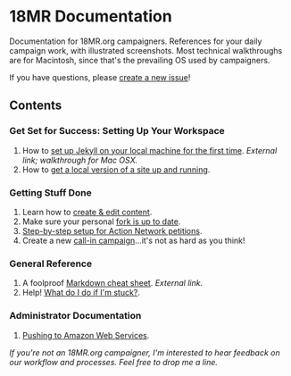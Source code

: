 18MR Documentation
=============

Documentation for 18MR.org campaigners. References for your daily campaign work, with illustrated screenshots. Most technical walkthroughs are for Macintosh, since that's the prevailing OS used by campaigners.

If you have questions, please [create a new issue](https://github.com/18mr/documentation/issues)!

## Contents

### Get Set for Success: Setting Up Your Workspace

1. How to [set up Jekyll on your local machine for the first time](http://internet-inspired.com/wrote/install-jekyll-in-osx-mavericks/). _External link; walkthrough for Mac OSX._
2. How to [get a local version of a site up and running](https://github.com/18mr/documentation/blob/master/local-site.md).

### Getting Stuff Done

1. Learn how to [create & edit content](https://github.com/18mr/documentation/blob/master/editing-content.md).
2. Make sure your personal [fork is up to date](https://github.com/18mr/documentation/blob/master/sync-your-fork.md).
3. [Step-by-step setup for Action Network petitions](https://github.com/18mr/documentation/blob/master/action-network.md).
4. Create a new [call-in campaign](https://github.com/18mr/documentation/blob/master/call-tool.md)...it's not as hard as you think!

### General Reference

1. A foolproof [Markdown cheat sheet](http://daringfireball.net/projects/markdown/basics). _External link._
2. Help! [What do I do if I'm stuck?](https://github.com/18mr/documentation/blob/master/stuck.md).

### Administrator Documentation

1. [Pushing to Amazon Web Services](https://github.com/18mr/documentation/blob/master/administrator.md).

_If you're not an 18MR.org campaigner, I'm interested to hear feedback on our workflow and processes. Feel free to drop me a line._
